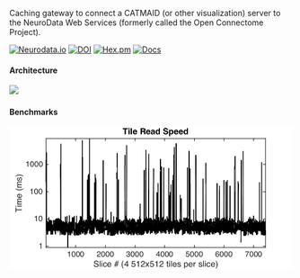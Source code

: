 Caching gateway to connect a CATMAID (or other visualization) server to the NeuroData Web Services (formerly called the Open Connectome Project).

[![Neurodata.io](https://img.shields.io/badge/Visit-neurodata.io-ff69b4.svg)](http://neurodata.io/)
[![DOI](https://zenodo.org/badge/doi/10.5281/zenodo.28652.svg)](http://dx.doi.org/10.5281/zenodo.28652)
[![Hex.pm](https://img.shields.io/hexpm/l/plug.svg)](http://www.apache.org/licenses/LICENSE-2.0.html)
[![Docs](https://img.shields.io/badge/Docs-latest-brightgreen.svg)](http://docs.neurodata.io/ndtilecache/)

#### Architecture

![](./docs/images/ndtilecache_cluster.png)


#### Benchmarks
![](./docs/images/ndtilecache_read_speed.png)
